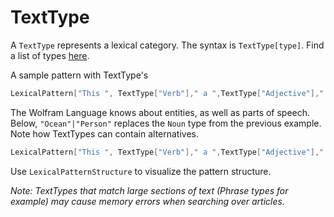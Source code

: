 # TextType

A `TextType` represents a lexical category. The syntax is `TextType[type]`. Find a list of types [here](https://reference.wolfram.com/language/guide/TextContentTypes.html).

A sample pattern with TextType's
```Mathematica
LexicalPattern["This ", TextType["Verb"]," a ",TextType["Adjective"]," ", TextType["Noun"],"!"]
```

The Wolfram Language knows about entities, as well as parts of speech. Below, `"Ocean"|"Person"` replaces the `Noun` type from the previous example. Note how TextTypes can contain alternatives.
```Mathematica
LexicalPattern["This ", TextType["Verb"]," a ",TextType["Adjective"]," ", TextType["Ocean"|"Person"],"!"]
```

Use `LexicalPatternStructure` to visualize the pattern structure.

_Note: TextTypes that match large sections of text (Phrase types for example) may cause memory errors when searching over articles._
